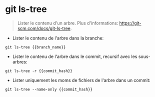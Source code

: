 # git ls-tree

> Lister le contenu d'un arbre.
> Plus d'informations: <https://git-scm.com/docs/git-ls-tree>.

- Lister le contenu de l'arbre dans la branche:

`git ls-tree {{branch_name}}`

- Lister le contenu de l'arbre dans le commit, recursif avec les sous-arbres:

`git ls-tree -r {{commit_hash}}`

- Lister uniquement les moms de fichiers de l'arbre dans un commit:

`git ls-tree --name-only {{commit_hash}}`
